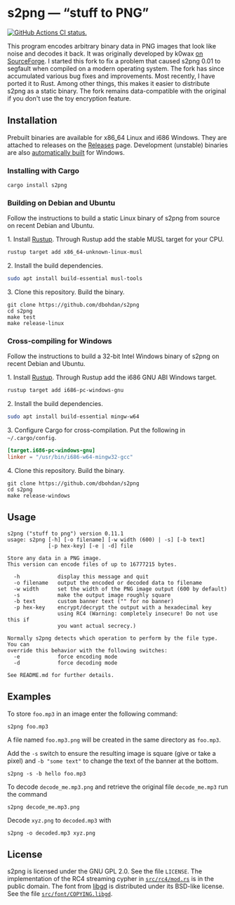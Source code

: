 # s2png — “stuff to PNG”

[![GitHub Actions CI status.](https://github.com/dbohdan/s2png/actions/workflows/ci.yml/badge.svg)](https://gthub.com/dbohdan/s2png/actions/workflows/ci.yml)

This program encodes arbitrary binary data in PNG images that look like noise
and decodes it back. It was originally developed by k0wax
[on SourceForge](http://sourceforge.net/projects/s2png/). I started this fork
to fix a problem that caused s2png 0.01 to segfault when compiled on a modern
operating system. The fork has since accumulated various bug fixes and
improvements. Most recently, I have ported it to Rust. Among other things,
this makes it easier to distribute s2png as a static binary. The fork remains
data-compatible with the original if you don't use the toy encryption feature.


## Installation

Prebuilt binaries are available for x86\_64 Linux and i686 Windows. They are
attached to releases on the
[Releases](https://github.com/dbohdan/s2png/releases) page. Development
(unstable) binaries are also
[automatically built](https://ci.appveyor.com/project/dbohdan/s2png/build/artifacts)
for Windows.

### Installing with Cargo

```shell
cargo install s2png
```

### Building on Debian and Ubuntu

Follow the instructions to build a static Linux binary of s2png from source
on recent Debian and Ubuntu.

1\. Install [Rustup](https://rustup.rs/). Through Rustup add the stable MUSL
target for your CPU.

```sh
rustup target add x86_64-unknown-linux-musl
```

2\. Install the build dependencies.

```sh
sudo apt install build-essential musl-tools
```

3\. Clone this repository. Build the binary.

    git clone https://github.com/dbohdan/s2png
    cd s2png
    make test
    make release-linux

### Cross-compiling for Windows

Follow the instructions to build a 32-bit Intel Windows binary of s2png on
recent Debian and Ubuntu.

1\. Install [Rustup](https://rustup.rs/). Through Rustup add the i686 GNU ABI
Windows target.

```sh
rustup target add i686-pc-windows-gnu
```

2\. Install the build dependencies.

```sh
sudo apt install build-essential mingw-w64
```

3\. Configure Cargo for cross-compilation. Put the following in
`~/.cargo/config`.

```toml
[target.i686-pc-windows-gnu]
linker = "/usr/bin/i686-w64-mingw32-gcc"
```

4\. Clone this repository. Build the binary.

    git clone https://github.com/dbohdan/s2png
    cd s2png
    make release-windows


## Usage

```none
s2png ("stuff to png") version 0.11.1
usage: s2png [-h] [-o filename] [-w width (600) | -s] [-b text]
             [-p hex-key] [-e | -d] file

Store any data in a PNG image.
This version can encode files of up to 16777215 bytes.

  -h            display this message and quit
  -o filename   output the encoded or decoded data to filename
  -w width      set the width of the PNG image output (600 by default)
  -s            make the output image roughly square
  -b text       custom banner text ("" for no banner)
  -p hex-key    encrypt/decrypt the output with a hexadecimal key
                using RC4 (Warning: completely insecure! Do not use this if
                you want actual secrecy.)

Normally s2png detects which operation to perform by the file type. You can
override this behavior with the following switches:
  -e            force encoding mode
  -d            force decoding mode

See README.md for further details.
```


## Examples

To store `foo.mp3` in an image enter the following command:

    s2png foo.mp3

A file named `foo.mp3.png` will be created in the same directory as `foo.mp3`.

Add the `-s` switch to ensure the resulting image is square (give or take a
pixel) and `-b "some text"` to change the text of the banner at the bottom.

    s2png -s -b hello foo.mp3

To decode `decode_me.mp3.png` and retrieve the original file `decode_me.mp3` run
the command

    s2png decode_me.mp3.png

Decode `xyz.png` to `decoded.mp3` with

    s2png -o decoded.mp3 xyz.png


## License

s2png is licensed under the GNU GPL 2.0. See the file `LICENSE`. The
implementation of the RC4 streaming cypher in [`src/rc4/mod.rs`](src/rc4/mod.rs)
is in the public domain. The font from [libgd](https://github.com/libgd/libgd)
is distributed under its BSD-like license. See the file
[`src/font/COPYING.libgd`](src/font/COPYING.libgd).
